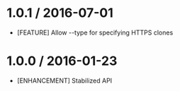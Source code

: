 # 1.0.1 / 2016-07-01

* [FEATURE] Allow --type for specifying HTTPS clones

# 1.0.0 / 2016-01-23

* [ENHANCEMENT] Stabilized API

